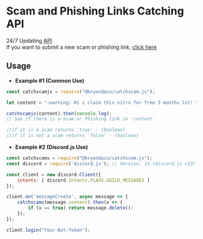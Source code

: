 # Scam and Phishing Links Catching API
24/7 Updating [API](https://bryendaco.github.io/catchscams.json)<br>
If you want to submit a new scam or phishing link, [click here](https://forms.gle/XLbkTduC2i414g3B7)

## Usage
- **Example #1 (Common Use)**

```js
const catchscamjs = require("@bryendaco/catchscam.js");

let content = ":warning: Hi i claim this nitro for free 3 months lol! try it too. https://dliscord.com/x4Cs7cDt2sdFOf12"

catchscamjs(content).then(console.log);
// See if there is a Scam or Phishing link in 'content'

//if it is a scam returns 'true' - (boolean)
//if it is not a scam returns 'false' - (boolean)
```

- **Example #2 (Discord.js Use)**

```js
const catchscams = require("@bryendaco/catchscam.js");
const discord = require('discord.js'); // Version: 13 (discord.js v13)

const client = new discord.Client({
	intents: [ discord.Intents.FLAGS.GUILD_MESSAGES ]
});

client.on('messageCreate', async message => {
	catchscams(message.content).then(x => {
		if (x == true) return message.delete();
	});
});

client.login("Your-Bot-Token");
```